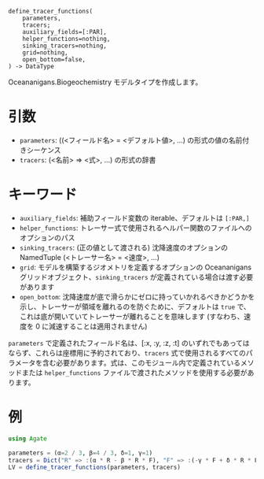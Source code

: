 ```
define_tracer_functions(
    parameters,
    tracers;
    auxiliary_fields=[:PAR],
    helper_functions=nothing,
    sinking_tracers=nothing,
    grid=nothing,
    open_bottom=false,
) -> DataType
```

Oceananigans.Biogeochemistry モデルタイプを作成します。

# 引数

  * `parameters`: ((<フィールド名> = <デフォルト値>, ...) の形式の値の名前付きシーケンス
  * `tracers`: (<名前> => <式>, ...) の形式の辞書

# キーワード

  * `auxiliary_fields`: 補助フィールド変数の iterable、デフォルトは `[:PAR,]`
  * `helper_functions`: トレーサー式で使用されるヘルパー関数のファイルへのオプションのパス
  * `sinking_tracers`: (正の値として渡される) 沈降速度のオプションの NamedTuple (<トレーサー名> = <速度>, ...)
  * `grid`: モデルを構築するジオメトリを定義するオプションの Oceananigans グリッドオブジェクト、`sinking_tracers` が定義されている場合は渡す必要があります
  * `open_bottom`: 沈降速度が底で滑らかにゼロに持っていかれるべきかどうかを示し、トレーサーが領域を離れるのを防ぐために、デフォルトは `true` で、これは底が開いていてトレーサーが離れることを意味します (すなわち、速度を 0 に減速することは適用されません)

`parameters` で定義されたフィールド名は、[:x, :y, :z, :t] のいずれでもあってはならず、これらは座標用に予約されており、`tracers` 式で使用されるすべてのパラメータを含む必要があります。式は、このモジュール内で定義されているメソッドまたは `helper_functions` ファイルで渡されたメソッドを使用する必要があります。

# 例

```julia
using Agate

parameters = (α=2 / 3, β=4 / 3, δ=1, γ=1)
tracers = Dict("R" => :(α * R - β * R * F), "F" => :(-γ * F + δ * R * F))
LV = define_tracer_functions(parameters, tracers)
```
